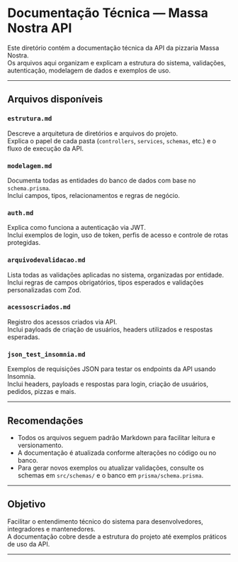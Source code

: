 # Documentação Técnica — Massa Nostra API

Este diretório contém a documentação técnica da API da pizzaria Massa Nostra.  
Os arquivos aqui organizam e explicam a estrutura do sistema, validações, autenticação, modelagem de dados e exemplos de uso.

---

## Arquivos disponíveis

### `estrutura.md`
Descreve a arquitetura de diretórios e arquivos do projeto.  
Explica o papel de cada pasta (`controllers`, `services`, `schemas`, etc.) e o fluxo de execução da API.

### `modelagem.md`
Documenta todas as entidades do banco de dados com base no `schema.prisma`.  
Inclui campos, tipos, relacionamentos e regras de negócio.

### `auth.md`
Explica como funciona a autenticação via JWT.  
Inclui exemplos de login, uso de token, perfis de acesso e controle de rotas protegidas.

### `arquivodevalidacao.md`
Lista todas as validações aplicadas no sistema, organizadas por entidade.  
Inclui regras de campos obrigatórios, tipos esperados e validações personalizadas com Zod.

### `acessoscriados.md`
Registro dos acessos criados via API.  
Inclui payloads de criação de usuários, headers utilizados e respostas esperadas.

### `json_test_insomnia.md`
Exemplos de requisições JSON para testar os endpoints da API usando Insomnia.  
Inclui headers, payloads e respostas para login, criação de usuários, pedidos, pizzas e mais.

---

## Recomendações

- Todos os arquivos seguem padrão Markdown para facilitar leitura e versionamento.
- A documentação é atualizada conforme alterações no código ou no banco.
- Para gerar novos exemplos ou atualizar validações, consulte os schemas em `src/schemas/` e o banco em `prisma/schema.prisma`.

---

## Objetivo

Facilitar o entendimento técnico do sistema para desenvolvedores, integradores e mantenedores.  
A documentação cobre desde a estrutura do projeto até exemplos práticos de uso da API.

---

